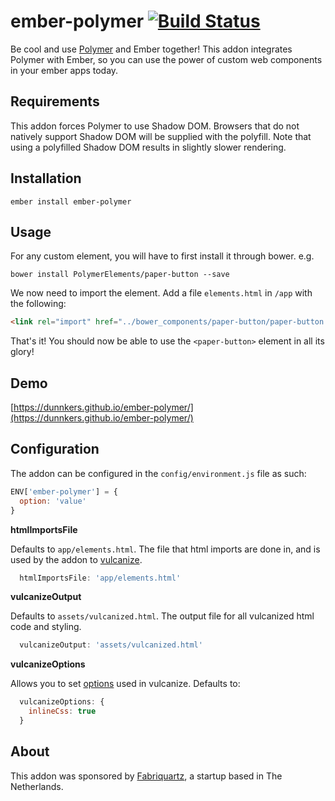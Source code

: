 # ember-polymer [![Build Status](https://travis-ci.org/dunnkers/ember-polymer.svg?branch=master)](https://travis-ci.org/dunnkers/ember-polymer)

Be cool and use [Polymer](https://www.polymer-project.org/1.0/) and Ember together!
This addon integrates Polymer with Ember, so you can use the power of custom web
components in your ember apps today.

## Requirements

This addon forces Polymer to use Shadow DOM. Browsers that do not natively support Shadow DOM will be supplied with the polyfill. Note that using a polyfilled Shadow DOM
results in slightly slower rendering.

## Installation

`ember install ember-polymer`

## Usage

For any custom element, you will have to first install it through bower. e.g.

`bower install PolymerElements/paper-button --save`

We now need to import the element. Add a file `elements.html` in `/app` with the following:

```html
<link rel="import" href="../bower_components/paper-button/paper-button.html">
```

That's it! You should now be able to use the `<paper-button>` element in all its glory!

## Demo

[https://dunnkers.github.io/ember-polymer/](https://dunnkers.github.io/ember-polymer/)

## Configuration

The addon can be configured in the `config/environment.js` file as such:

```js
ENV['ember-polymer'] = {
  option: 'value'
}
```

**htmlImportsFile**

Defaults to `app/elements.html`. The file that html imports are done in, and is
used by the addon to [vulcanize](https://github.com/Polymer/vulcanize).

```js
  htmlImportsFile: 'app/elements.html'
```

**vulcanizeOutput**

Defaults to `assets/vulcanized.html`. The output file for all vulcanized
html code and styling.

```js
  vulcanizeOutput: 'assets/vulcanized.html'
```

**vulcanizeOptions**

Allows you to set
[options](https://github.com/Polymer/vulcanize#using-vulcanize-programmatically)
used in vulcanize. Defaults to:

```js
  vulcanizeOptions: {
    inlineCss: true
  }
```

## About

This addon was sponsored by [Fabriquartz](http://www.fabriquartz.com/), a startup
based in The Netherlands.
